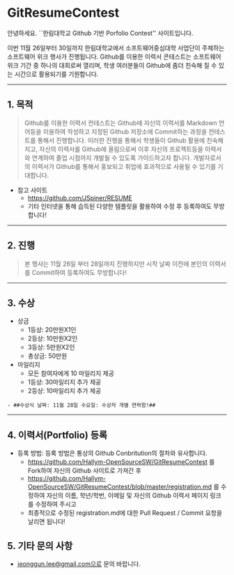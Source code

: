 # GitResumeContest

안녕하세요. ``한림대학교 Github 기반 Porfolio Contest'' 사이트입니다.

이번 11월 26일부터 30일까지 한림대학교에서 소프트웨어중심대학 사업단이 주체하는 소프트웨어 위크 행사가 진행됩니다.
Github를 이용한 이력서 콘테스트는 소프트웨어 위크 기간 중 하나의 대회로써 열리며, 학생 여러분들이 Github에 좀더 친숙해 질 수 있는 시간으로 활용되기를 기원합니다.

*  *  *

## 1. 목적
>Github를 이용한 이력서 컨테스트는 Github에 자신의 이력서를 Markdown 언어등을 이용하여 작성하고 지정된 Github 저장소에 Commit하는 과정을 컨테스트를 통해서 진행합니다. 이러한 진행을 통해서 학생들이 Github 활용에 친숙해지고, 자신의 이력서를 Github에 올림으로써 이후 자신의 프로젝트등을 이력서와 연계하여 졸업 시점까지 개발될 수 있도록 가이드하고자 합니다. 개발자로서의 이력서가 Github를 통해서 홍보되고 취업에 효과적으로 사용될 수 있기를 기대합니다.

  - 참고 사이트
     - https://github.com/JSpiner/RESUME
     - 기타 인터넷을 통해 습득된 다양한 템플릿을 활용하여 수정 후 등록하여도 무방합니다!

*  *  *

## 2. 진행
> 본 행사는 11월 26일 부터 28일까지 진행하지만 시작 날짜 이전에 본인의 이력서를 Commit하여 등록하여도 무방합니다!


*  *  *

## 3. 수상
   - 상금
      - 1등상: 20만원X1인
      - 2등상: 10만원X2인
      - 3등상: 5만원X2인
      - 총상금: 50만원
   - 마일리지
      - 모든 참여자에게 10 마일리지 제공
      - 1등상: 30마일리지 추가 제공
      - 2등상: 10마일리지 추가 제공
      
      
    - ##수상식 날짜: 11월 28일 수요일: 수상자 개별 연락함!##
*  *  *

## 4. 이력서(Portfolio) 등록
   - 등록 방법: 등록 방법은 통상의 Github Conbritution의 절차와 유사합니다.
      - https://github.com/Hallym-OpenSourceSW/GitResumeContest 를 Fork하여 자신의 Github 사이트로 가져간 후
      - https://github.com/Hallym-OpenSourceSW/GitResumeContest/blob/master/registration.md 를 수정하여 자신의 이름, 학년/학번, 이메일 및 자신의 Github 이력서 페이지 링크를 수정하여 주시고
      - 최종적으로 수정된 registration.md에 대한 Pull Request / Commit 요청을 날리면 됩니다!
      
      

## 5. 기타 문의 사항
   - jeonggun.lee@gmail.com으로 문의 바랍니다.
   



